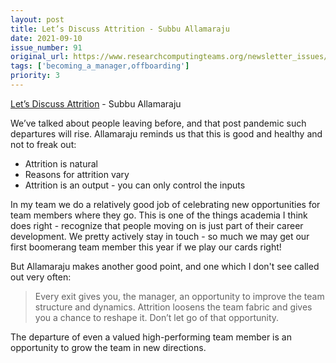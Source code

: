 ```yaml
---
layout: post
title: Let’s Discuss Attrition - Subbu Allamaraju
date: 2021-09-10
issue_number: 91
original_url: https://www.researchcomputingteams.org/newsletter_issues/0091
tags: ['becoming_a_manager,offboarding']
priority: 3
---
```


<!-- markdownlint-disable MD033 -->
<!-- markdownlint-disable MD041 -->
<!-- markdownlint-disable MD049 -->

[Let’s Discuss Attrition](https://m.subbu.org/lets-discuss-attrition-c20a78f5f683) - Subbu Allamaraju

We’ve talked about people leaving before, and that post pandemic such departures will rise. Allamaraju reminds us that this is good and healthy and not to freak out:

-   Attrition is natural
-   Reasons for attrition vary
-   Attrition is an output - you can only control the inputs

In my team we do a relatively good job of celebrating new opportunities for team members where they go. This is one of the things academia I think does right - recognize that people moving on is just part of their career development. We pretty actively stay in touch - so much we may get our first boomerang team member this year if we play our cards right!

But Allamaraju makes another good point, and one which I don't see called out very often:

> Every exit gives you, the manager, an opportunity to improve the team structure and dynamics. Attrition loosens the team fabric and gives you a chance to reshape it. Don’t let go of that opportunity.

The departure of even a valued high-performing team member is an opportunity to grow the team in new directions.
